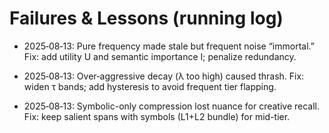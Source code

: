 # Failures & Lessons (running log)

- 2025‑08‑13: Pure frequency made stale but frequent noise “immortal.”
  Fix: add utility U and semantic importance I; penalize redundancy.

- 2025‑08‑13: Over‑aggressive decay (λ too high) caused thrash.
  Fix: widen τ bands; add hysteresis to avoid frequent tier flapping.

- 2025‑08‑13: Symbolic-only compression lost nuance for creative recall.
  Fix: keep salient spans with symbols (L1+L2 bundle) for mid-tier.
